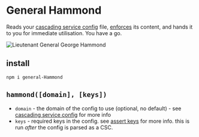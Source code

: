 # General Hammond

Reads your [cascading service config](http://github.com/brikteknologier/cascading-service-config)
file, [enforces](http://github.com/jonpacker/assert-keys) its content, and hands
it to you for immediate utilisation. You have a go.

![Lieutenant General George Hammond](http://i.imgur.com/DbO3Vkl.jpg)

## install

```
npm i general-Hammond
```

## `hammond([domain], [keys])`

* `domain` - the domain of the config to use (optional, no default) - see
  [cascading service config](http://github.com/brikteknologier/cascading-service-config)
  for more info
* `keys` - required keys in the config. see [assert keys](http://github.com/jonpacker/assert-keys)
  for more info. this is run *after* the config is parsed as a CSC.
